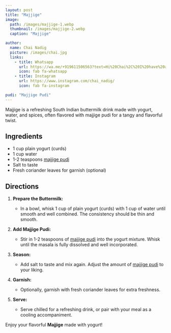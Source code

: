 ```yaml
---
layout: post
title: "Majjige"
image:
  path: /images/majjige-1.webp
  thumbnail: /images/majjige-2.webp
  caption: "Majjige"

author:
  name: Chai Nadig
  picture: /images/chai.jpg
  links:
    - title: Whatsapp
      url: https://wa.me/+919611506563?text=Hi%20Chai%2C%20I%20have%20a%20quick%20question%20about%20your%20Majjige%20recipe
      icon: fab fa-whatsapp
    - title: Instagram
      url: https://www.instagram.com/chai_nadig/
      icon: fab fa-instagram

pudi: "Majjige Pudi"
---
```


Majjige is a refreshing South Indian buttermilk drink made with yogurt, water, and spices, often flavored with majjige pudi for a tangy and flavorful twist.

## Ingredients

- 1 cup plain yogurt (curds)
- 1 cup water
- 1-2 teaspoons [majjige pudi](/rosies-recipes/pudi/majjige-pudi)
- Salt to taste
- Fresh coriander leaves for garnish (optional)

## Directions

1. **Prepare the Buttermilk:**

   - In a bowl, whisk 1 cup of plain yogurt (curds) with 1 cup of water until smooth and well combined. The consistency should be thin and smooth.

2. **Add Majjige Pudi:**

   - Stir in 1-2 teaspoons of [majjige pudi](/rosies-recipes/pudi/majjige-pudi) into the yogurt mixture. Whisk until the masala is fully dissolved and well incorporated.

3. **Season:**

   - Add salt to taste and mix again. Adjust the amount of [majjige pudi](/rosies-recipes/pudi/majjige-pudi) to your liking.

4. **Garnish:**

   - Optionally, garnish with fresh coriander leaves for extra freshness.

5. **Serve:**
   - Serve chilled for a refreshing drink, or pair with your meal as a cooling accompaniment.

Enjoy your flavorful **Majjige** made with yogurt!
